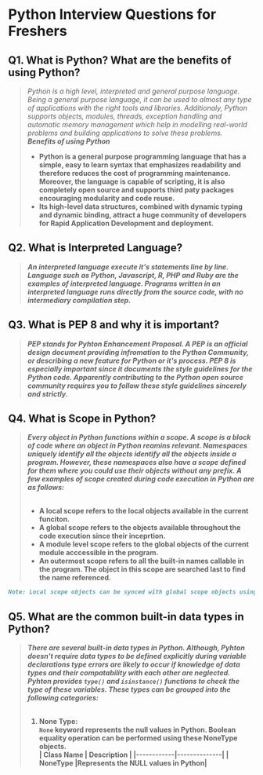 # Python Interview Questions for Freshers
## Q1. What is Python? What are the benefits of using Python?
> _Python is a high level, interpreted and general purpose language. Being a general purpose language, it can be used to almost any type of applications with the right tools and libraries. Additionaly, Python supports objects, modules, threads, exception handling and automatic memory management which help in modelling real-world problems and building applications to solve these problems._
<b><br>
> ***Benefits of using Python***
> * Python is a general purpose programming language that has a simple, easy to learn syntax that emphasizes readability and therefore reduces the cost of programming maintenance. Moreover, the language is capable of scripting, it is also completely open source and supports third paty packages encouraging modularity and code reuse.
> * Its high-level data structures, combined with dynamic typing and dynamic binding, attract a huge community of developers for Rapid Application Development and deployment.
  
## Q2. What is Interpreted Language?   
> _An interpreted language execute it's statements line by line. Language such as Python, Javascript, R, PHP and Ruby are the examples of interpreted language. Programs written in an interpreted language runs directly from the source code, with no intermediary compilation step._
  
## Q3. What is PEP 8  and why it is important?
> _PEP stands for Pyhton Enhancement Proposal. A PEP is an official design document providing infromation to the Python Community, or describing a new feature for Python or it's process. PEP 8 is especially important since it documents the style guidelines for the Python code. Apparently contributing to the Python open source community requires you to follow these style guidelines sincerely and strictly._

## Q4. What is Scope in Python?
> _Every object in Python functions within a scope. A scope is a block of code where an object in Python reamins relevant. Namespaces uniquely identify all the objects identify all the objects inside a program. However, these namespaces also have a scope defined for them where you could use their objects without any prefix. A few examples of scope created during code execution in Python are as follows:_
<br><br>
> * A **local scope** refers to the local objects available in the current funciton.
> * A **global scope** refers to the objects available throughout the code execution since their inceprtion.
> * A **module level scope** refers to the global objects of the current module acccessible in the program.
> * An **outermost scope** refers to all the built-in names callable in the program. The object in this scope are searched last to find the name referenced.
```md
Note: Local scope objects can be synced with global scope objects using keywords such as global.
```
## Q5. What are the common built-in data types in Python?
> _There are several built-in data types in Python. Although, Pyhton doesn't require data types to be defined explicitly during variable declarations type errors are likely to occur if knowledge of data types and their compatability with each other are neglected. Pyhton provides **`type()`** and **`isinstance()`** functions to check the type of these variables. These types can be grouped into the following categories:_
<br><br>
> 1. None Type: <br>
> `None` keyword represents the null values in Python. Boolean equality operation can be performed using these NoneType objects.<br>
  | Class Name |  Description |
  |------------|--------------|
  |  NoneType  |Represents the **NULL** values in Python| 
  
  
